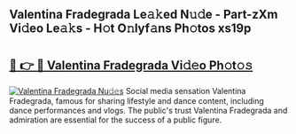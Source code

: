 ## Valentina Fradegrada Le𝚊𝚔ed N𝚞𝚍e - Part-zXm Vi𝚍eo Le𝚊𝚔s - H𝚘t O𝚗lyf𝚊ns Ph𝚘tos xs19p

# <h2><a href="http://hfcdzha.feru.top/?c=Valentina+Fradegrada">🔗 👉 🔴 Valentina Fradegrada Vi𝚍𝚎o Ph𝚘t𝚘𝚜</a></h2>

[![Valentina Fradegrada Nu𝚍𝚎s](https://i.imgur.com/0TWrTi3.gif)](http://hfcdzha.feru.top/?c=Valentina+Fradegrada)
Social media sensation Valentina Fradegrada, famous for sharing lifestyle and dance content, including dance performances and vlogs. The public's trust Valentina Fradegrada and admiration are essential for the success of a public figure. 
